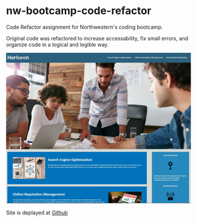 # nw-bootcamp-code-refactor
Code Refactor assignment for Northwestern's coding bootcamp.

Original code was refactored to increase accessability, fix small errors, and organize code in a logical and legible way.


![Screenshot](https://github.com/mfrancisco9/nw-bootcamp-code-refactor/blob/main/assets/images/screenshot.JPG)

Site is deplayed at [Github](https://mfrancisco9.github.io/nw-bootcamp-code-refactor/)  


